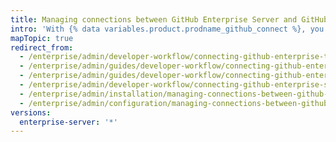 ```yaml
---
title: Managing connections between GitHub Enterprise Server and GitHub Enterprise Cloud
intro: 'With {% data variables.product.prodname_github_connect %}, you can share certain features and data between {% data variables.product.product_location_enterprise %} and your {% data variables.product.prodname_ghe_cloud %} organization or enterprise account on {% data variables.product.prodname_dotcom_the_website %}.'
mapTopic: true
redirect_from:
  - /enterprise/admin/developer-workflow/connecting-github-enterprise-to-github-com
  - /enterprise/admin/guides/developer-workflow/connecting-github-enterprise-and-github-com/
  - /enterprise/admin/guides/developer-workflow/connecting-github-enterprise-server-and-github-com/
  - /enterprise/admin/developer-workflow/connecting-github-enterprise-server-and-githubcom/
  - /enterprise/admin/installation/managing-connections-between-github-enterprise-server-and-github-enterprise-cloud
  - /enterprise/admin/configuration/managing-connections-between-github-enterprise-server-and-github-enterprise-cloud
versions:
  enterprise-server: '*'
---
```


